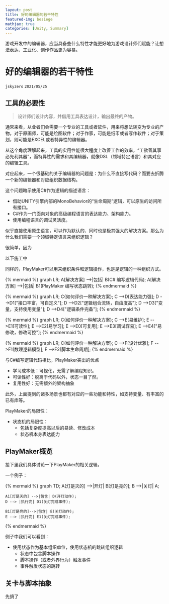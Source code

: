 ```yaml
---
layout: post
title: 好的编辑器的若干特性
featured-img: besiege
mathjax: true
categories: [Unity, Summary]
---
```


游戏开发中的编辑器，应当具备些什么特性才能更好地为游戏设计师们赋能？让想法表达、工业化、创作作品更为容易。

<!--more-->

# 好的编辑器的若干特性
`jskyzero` `2021/05/25`


## 工具的必要性

> 设计师们设计内容，并借用工具表达设计，输出最终的产物。

通常来看，从业者们会需要一个专业的工具或者软件，用来将想法转变为专业的产物，对于原画师，可能是绘图软件；对于作家，可能是纸币或者写作软件；对于策划，则可能是EXCEL或者特异性的编辑器。

从这个角度理解起来，工具的实用性能很大程度上改善工作的效率，“工欲善其事必先利其器”，而特异性的需求和其编辑器，就像DSL（领域特定语言）和其对应的编辑工具。

对应起来，一个很基础的关于编辑器的问题是：为什么不直接写代码？而要去折腾一个新的编辑器和对应组织数据结构。

这个问题暗示使用C#作为逻辑的描述语言：

+ 借助UNITY引擎内部的MonoBehavior的“生命周期”逻辑，可以原生的访问所有接口。
+ C#作为一门面向对象的高级编程语言的表达能力、架构能力。
+ 使用编程语言的调试灵活度。

似乎直接使用原生语言，可以作为默认的、同时也是极其强大的解决方案。那么为什么我们需要一个领域特定语言来组织逻辑？

很简单，因为

以下施工中


同样的，PlayMaker可以用来组织条件和逻辑操作，也是是逻辑的一种组织方式。

{% mermaid %}
graph LR;
    A[解决方案] -->|包括| B(C# 编写逻辑代码);
    A[解决方案] -->|包括| B1(PlayMaker 编写状态跳转);
{% endmermaid %}

{% mermaid %}
graph LR;
    C{如何评价一种解决方案};
    C -->D[表达能力强];
    D -->D1["接口丰富，可自定义"];
    D -->D2["逻辑组合流转，自由度高"];
    D -->D3["变量，支持使用变量"];
    D -->D4["逻辑条件完备"];
{% endmermaid %}

{% mermaid %}
graph LR;
    C{如何评价一种解决方案};
    C -->E[易维护];
    E -->E1[可读性];
    E -->E2[易学习];
    E -->E0[可复用];
    E -->E3[调试容易];
    E -->E4["易修改，修改可控"];
{% endmermaid %}

{% mermaid %}
graph LR;
    C{如何评价一种解决方案};
    C -->F[设计优雅];
    F -->F1[数理逻辑模型];
    F -->F2[脚本生命周期];
{% endmermaid %}

与C#编写逻辑代码相比，PlayMaker突出的优点

+ 学习成本低：可视化，无需了解编程知识。
+ 可读性好：脱离于代码以外，状态一目了然。
+ 复用性好：无需额外的架构抽象

此外，上面提到的诸多场景也都有对应的一些功能和特性，如支持变量、有丰富的已有库等。

PlayMaker的局限性：

+ 状态机的局限性：
  + 包括复杂度提高以后的易读、修改成本
  + 状态机本身表达能力


## PlayMaker概览

接下里我们具体讨论一下PlayMaker的相关逻辑。

一个例子：

{% mermaid %}
graph TD;
    A[灯是灭的] -->|开灯| B[灯是亮的];
    B -->|关灯| A;

    A1[灯是灭的] -->|包含| D(开灯动作);
    D --> |执行完| D1(关灯完成事件);
    
    B1[灯是亮的]-->|包含| E(关灯动作);
    E --> |执行完| E1(关灯完成事件);
{% endmermaid %}

例子中我们可以看到：

+ 使用状态作为基本组织单位，使用状态机的跳转组织逻辑
  + 状态中包含脚本操作
  + 脚本操作（或者外界行为）触发事件
  + 事件触发状态的跳转

<!-- ### 教程：灯的开关

+ 状态
+ 事件
+ 状态机的跳转
+ 操作：GUI组件（点击）
+ 事件


### 教程：宝箱的开关

+ 过渡状态
+ 操作：动画播放

### 教程：触发器

+ 触发器
+ 触发器脚本，事件
+ 操作：GUI TEXT

### 尝试：自定义脚本

+ 模板
+ 注释 -->


## 关卡与脚本抽象

先鸽了
